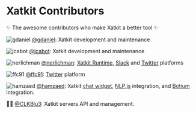 # Xatkit Contributors

✨ The awesome contributors who make Xatkit a better tool ✨

![gdaniel](https://github.com/gdaniel.png?size=16) [@gdaniel](https://github.com/gdaniel): Xatkit development and maintenance

![jcabot](https://github.com/jcabot.png?size=16) [@jcabot](https://github.com/jcabot): Xatkit development and maintenance

![nerlichman](https://github.com/nerlichman.png?size=16) [@nerlichman](https://github.com/nerlichman): [Xatkit Runtime](https://github.com/xatkit-bot-platform/xatkit-runtime), [Slack](https://github.com/xatkit-bot-platform/xatkit-slack-platform) and [Twitter](https://github.com/xatkit-bot-platform/xatkit-twitter-platform) platforms

![ffc91](https://github.com/ffc91.png?size=16) [@ffc91](https://github.com/ffc91): [Twitter](https://github.com/xatkit-bot-platform/xatkit-twitter-platform) platform

![hamzaed](https://github.com/hamzaed.png?size=16) [@hamzaed](https://github.com/hamzaed): Xatkit [chat widget](https://github.com/xatkit-bot-platform/xatkit-chat-widget), [NLP.js](https://github.com/xatkit-bot-platform/xatkit-runtime) integration, and [Botium](https://github.com/xatkit-bot-platform/botium-connector-xatkit) integration.

:frowning_man: [@CLKBlu3](https://github.com/CLKBlu3): Xatkit servers API and management.
